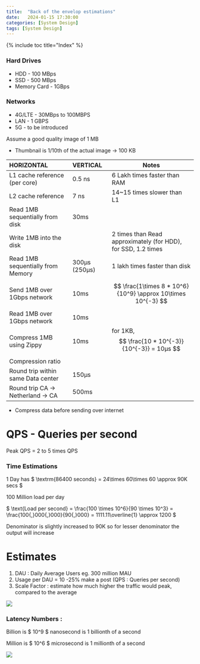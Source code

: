 ```yaml
---
title:  "Back of the envelop estimations"
date:   2024-01-15 17:30:00
categories: [System Design]
tags: [System Design]
---
```

{% include toc title="Index" %}

### Hard Drives
* HDD - 100 MBps
* SSD - 500 MBps
* Memory Card - 1GBps 

### Networks
* 4G/LTE - 30MBps to 100MBPS
* LAN - 1 GBPS
* 5G - to be introduced

Assume a good quality image of 1 MB
 * Thumbnail is 1/10th of the actual image -> 100 KB


| **HORIZONTAL**                     | **VERTICAL** | Notes                                                         |
|:-----------------------------------|:------------|---------------------------------------------------------------|
| L1 cache reference (per core)      | 0.5 ns      | 6 Lakh times faster than RAM                                  |
| L2 cache reference                 | 7 ns        | 14~15 times slower than L1                                    |
| Read 1MB sequentially from disk    | 30ms        |                                                               |
| Write 1MB into the disk            |             | 2 times than Read approximately (for HDD), for SSD, 1.2 times |
| Read 1MB sequentially from Memory  | 300μs (250μs) | 1 lakh times faster than disk                                 |
| Send 1MB over 1Gbps network        | 10ms        | $$ \frac{1\times 8 * 10^6}{10^9} \approx 10\times 10^{-3} $$  |
| Read 1MB over 1Gbps network        | 10ms        |                                                               |
| Compress 1MB using Zippy           | 10ms        | for 1KB, $$ \frac{10 * 10^{-3}}{10^{-3}} = 10μs $$            |
| Compression ratio                  |             |                                                               |
| Round trip within same Data center | 150μs       ||
| Round trip CA -> Netherland -> CA  | 500ms       ||


* Compress data before sending over internet

# QPS - Queries per second

Peak QPS = 2 to 5 times QPS

### Time Estimations

1 Day has $ \textrm{86400 seconds} = 24\times 60\times 60 \approx 90K secs $

100 Million load per day 


$ \text{Load per second} = \frac{100 \times 10^6}{90 \times 10^3} = \frac{100{,}000{,}000}{90{,}000} = 1111.11\overline{1} \approx 1200 $ 


Denominator is slightly increased to 90K so for lesser denominator the output will increase

# Estimates

1. DAU : Daily Average Users eg. 300 million MAU
2. Usage per DAU = 10 -25% make a post  (QPS : Queries per second)
3. Scale Factor : estimate how much higher the traffic would peak, compared to the average

![](https://www.youtube.com/watch?v=UC5xf8FbdJc)

### Latency Numbers : 

Billion is $ 10^9 $
nanosecond is 1 billionth of a second

Million is $ 10^6 $
microsecond is 1 millionth of a second

![](https://www.youtube.com/watch?v=FqR5vESuKe0)